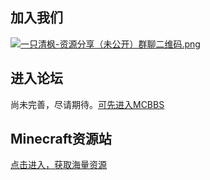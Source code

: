 <!DOCTYPE html>
<html>
  <head>
    <div class="main">
            <h2>加入我们</h2>
            <a href="https://mc113.x.yupoo.com/32714396?uid=1" target="_blank"><img src="http://pic.yupoo.com/mc113/5d9a66e1/95504128.png" alt="一只清枫-资源分享（未公开）群聊二维码.png"></a>

<h2>进入论坛</h2>
  尚未完善，尽请期待。<a href="https://www.mcbbs.net/">可先进入MCBBS</a> 

  <h2>Minecraft资源站</h2>
  <a href="https://mc113.github.io/ziyuan">点击进入，获取海量资源</a> 
